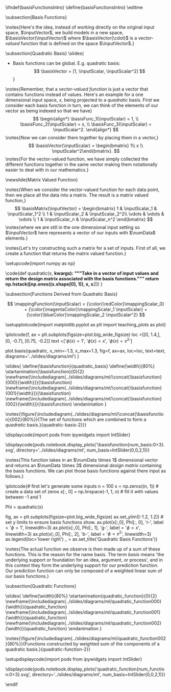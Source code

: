 \ifndef{basisFunctionsIntro}
\define{basisFunctionsIntro}
\editme

\subsection{Basis Functions}

\notes{Here's the idea, instead of working directly on the original input space, $\inputVector$, we build models in a new space, $\basisVector(\inputVector)$ where $\basisVector(\cdot)$ is a *vector-valued* function that is defined on the space $\inputVector$.}

\subsection{Quadratic Basis}
\slides{
* Basis functions can be global. E.g. quadratic basis:
  $$
  \basisVector = [1, \inputScalar, \inputScalar^2]
  $$
}

\notes{Remember, that a *vector-valued function* is just a vector that contains functions instead of values. Here's an example for a one dimensional input space, $x$, being projected to a *quadratic* basis. First we consider each basis function in turn, we can think of the elements of our vector as being indexed so that we have}
$$
\begin{align*}
\basisFunc_1(\inputScalar) = 1, \\
\basisFunc_2(\inputScalar) = x, \\
\basisFunc_3(\inputScalar) = \inputScalar^2.
\end{align*}
$$
\notes{Now we can consider them together by placing them in a vector,}
$$
\basisVector(\inputScalar) = \begin{bmatrix} 1\\ x \\ \inputScalar^2\end{bmatrix}.
$$
\notes{For the vector-valued function, we have simply collected the different functions together in the same vector making them notationally easier to deal with in our mathematics.}

\newslide{Matrix Valued Function}

\notes{When we consider the vector-valued function for each data point, then we place all the data into a matrix. The result is a matrix valued function,}
$$
\basisMatrix(\inputVector) = 
\begin{bmatrix} 1 & \inputScalar_1 &
\inputScalar_1^2 \\
1 & \inputScalar_2 & \inputScalar_2^2\\
\vdots & \vdots & \vdots \\
1 & \inputScalar_n & \inputScalar_n^2
\end{bmatrix}
$$
\notes{where we are still in the one dimensional input setting so $\inputVector$ here represents a vector of our inputs with $\numData$ elements.}

\notes{Let's try constructing such a matrix for a set of inputs. First of all, we create a function that returns the matrix valued function.}

\setupcode{import numpy as np}

\code{def quadratic(x, **kwargs):
    """Take in a vector of input values and return the design matrix associated 
    with the basis functions."""
    return np.hstack([np.ones((x.shape[0], 1)), x, x**2])
}

\subsection{Functions Derived from Quadratic Basis}

$$
\mappingFunction(\inputScalar) = {\color{\redColor}\mappingScalar_0}   + {\color{\magentaColor}\mappingScalar_1 \inputScalar} + {\color{\blueColor}\mappingScalar_2 \inputScalar^2}
$$

\setupplotcode{import matplotlib.pyplot as plt
import teaching_plots as plot}

\plotcode{f, ax = plt.subplots(figsize=plot.big_wide_figsize)
loc =[[0, 1.4,],
      [0, -0.7],
      [0.75, -0.2]]
text =['$\phi(x) = 1$',
       '$\phi(x) = x$',
       '$\phi(x) = x^2$']

plot.basis(quadratic, x_min=-1.3, x_max=1.3, 
           fig=f, ax=ax, loc=loc, text=text,
		   diagrams='../slides/diagrams/ml')
}

\slides{
\define{\basisfunction}{quadratic_basis}
\define{\width}{80%}
\startanimation{\basisfunction}{0}{2}
\newframe{\includediagram{../slides/diagrams/ml/\concat{\basisfunction}{000}{\width}}}{\basisfunction}
\newframe{\includediagram{../slides/diagrams/ml/\concat{\basisfunction}{001}{\width}}}{\basisfunction}
\newframe{\includediagram{../slides/diagrams/ml/\concat{\basisfunction}{002}{\width}}}{\basisfunction}
\endanimation
}

\notes{\figure{\includediagram{../slides/diagrams/ml/\concat{\basisfunction}{002}{80%}}{The set of functions which are combined to form a *quadratic* basis.}{quadratic-basis-2}}}

\displaycode{import pods
from ipywidgets import IntSlider}

\displaycode{pods.notebook.display_plots('\basisfunction{num_basis:0>3}.svg', 
                            directory='../slides/diagrams/ml', 
							num_basis=IntSlider(0,0,2,1))}


\notes{This function takes in an $\numData \times 1$ dimensional vector and returns an $\numData \times 3$ dimensional *design matrix* containing the basis functions. We can plot those basis functions against there input as follows.}

\plotcode{# first let's generate some inputs
n = 100
x = np.zeros((n, 1))  # create a data set of zeros
x[:, 0] = np.linspace(-1, 1, n) # fill it with values between -1 and 1

Phi = quadratic(x)

fig, ax = plt.subplots(figsize=plot.big_wide_figsize)
ax.set_ylim([-1.2, 1.2]) # set y limits to ensure basis functions show.
ax.plot(x[:,0], Phi[:, 0], 'r-', label = '$\phi=1$', linewidth=3)
ax.plot(x[:,0], Phi[:, 1], 'g-', label = '$\phi=x$', linewidth=3)
ax.plot(x[:,0], Phi[:, 2], 'b-', label = '$\phi=x^2$', linewidth=3)
ax.legend(loc='lower right')
_ = ax.set_title('Quadratic Basis Functions')}

\notes{The actual function we observe is then made up of a sum of these functions. This is the reason for the name basis. The term *basis* means 'the underlying support or foundation for an idea, argument, or process', and in this context they form the underlying support for our prediction function. Our prediction function can only be composed of a weighted linear sum of our basis functions.}

\subsection{Quadratic Functions}

\slides{
\define{\width}{80%}
\startanimation{quadratic_function}{0}{2}
\newframe{\includediagram{../slides/diagrams/ml/quadratic_function000}{\width}}{quadratic_function}
\newframe{\includediagram{../slides/diagrams/ml/quadratic_function001}{\width}}{quadratic_function}
\newframe{\includediagram{../slides/diagrams/ml/quadratic_function002}{\width}}{quadratic_function}
\endanimation
}

\notes{\figure{\includediagram{../slides/diagrams/ml/quadratic_function002}{80%}}{Functions constructed by weighted sum of the components of a quadratic basis.}{quadratic-function-2}}

\setupdisplaycode{import pods
from ipywidgets import IntSlider}

\displaycode{pods.notebook.display_plots('quadratic_function{num_function:0>3}.svg', 
                            directory='../slides/diagrams/ml', 
							num_basis=IntSlider(0,0,2,1))}

\endif
